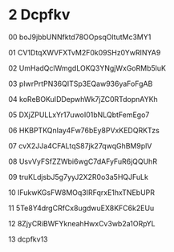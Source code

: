 2 Dcpfkv 
===

00 boJ9jbbUNNfktd78OOpsqOltutMc3MY1

01 CV1DtqXWVFXTvM2F0k09SHz0YwRINYA9

02 UmHadQclWmgdLOKQ3YNgjWxGoRMb5luK

03 pIwrPrtPN36QITSp3EQaw936yaFoFgAB

04 koReBOKuIDDepwhWk7jZC0RTdopnAYKh

05 DXjZPULLxYr17uwoI01bNLQbtFemEgo7

06 HKBPTKQnIay4Fw76bEy8PVxKEDQRKTzs

07 cvX2JJa4CFALtqS87jk27qwqGhBM9plV

08 UsvVyFSfZZWbi6wgC7dAFyFuR6jQQUhR

09 truKLdjsbJ5g7yyJ2X2R0o3a5HQJFuLk

10 IFukwKGsFW8MOq3IRFqrxE1hxTNEbUPR

11 5Te8Y4drgCRfCx8ugdwuEX8KFC6k2EUu

12 8ZjyCRiBWFYkneahHwxCv3wb2a1ORpYL

13 dcpfkv13
